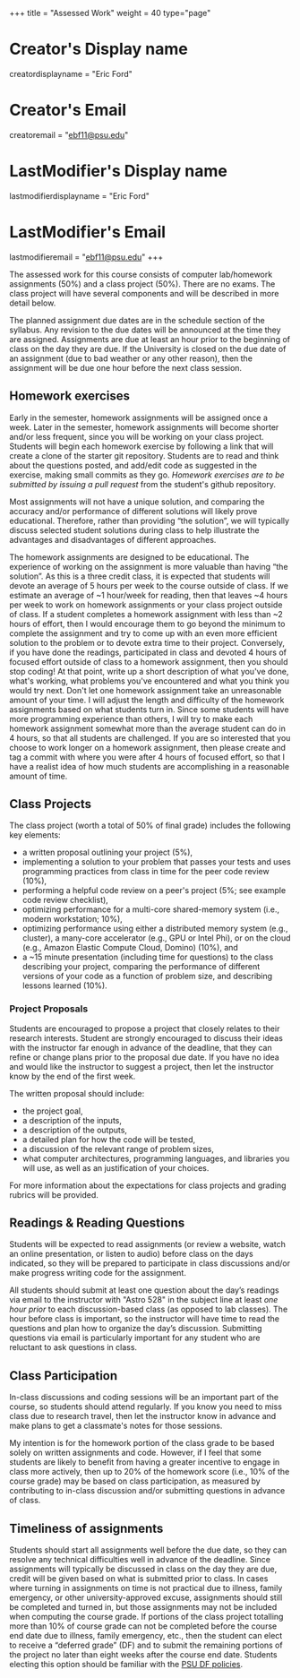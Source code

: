 +++
title = "Assessed Work"
weight = 40
type="page"

# Creator's Display name
creatordisplayname = "Eric Ford"
# Creator's Email
creatoremail = "ebf11@psu.edu"
# LastModifier's Display name
lastmodifierdisplayname = "Eric Ford"
# LastModifier's Email
lastmodifieremail = "ebf11@psu.edu"
+++

The assessed work for this course consists of computer lab/homework assignments (50%) and a class project (50%).  There are no exams.  The class project will have several components and will be described in more detail below.  

The planned assignment due dates are in the schedule section of the syllabus.  Any revision to the due dates will be announced at the time they are assigned.  Assignments are due at least an hour prior to the beginning of class on the day they are due.  If the University is closed on the due date of an assignment (due to bad weather or any other reason), then the assignment will be due one hour before the next class session.  


## Homework exercises
Early in the semester, homework assignments will be assigned once a week.  Later in the semester, homework assignments will become shorter and/or less frequent, since you will be working on your class project.  Students will begin each homework exercise by following a link that will create a clone of the starter git repository.  Students are to read and think about the questions posted, and add/edit code as suggested in the exercise, making small commits as they go.   _Homework exercises are to be submitted by issuing a pull request_ from the student's github repository.

Most assignments will not have a unique solution, and comparing the accuracy and/or performance of different solutions will likely prove educational.  Therefore, rather than providing “the solution”, we will typically discuss selected student solutions during class to help illustrate the advantages and disadvantages of different approaches.  

The homework assignments are designed to be educational.  The experience of working on the assignment is more valuable than having “the solution”.  As this is a three credit class, it is expected that students will devote an average of 5 hours per week to the course outside of class.  If we estimate an average of ~1 hour/week for reading, then that leaves ~4 hours per week to work on homework assignments or your class project outside of class.  If a student completes a homework assignment with less than ~2 hours of effort, then I would encourage them to go beyond the minimum to complete the assignment and try to come up with an even more efficient solution to the problem or to devote extra time to their project.  Conversely, if you have done the readings, participated in class and devoted 4 hours of focused effort outside of class to a homework assignment, then you should stop coding!  At that point, write up a short description of what you've done, what's working, what problems you've encountered and what you think you would try next.  Don't let one homework assignment take an unreasonable amount of your time.  I will adjust the length and difficulty of the homework assignments based on what students turn in.  Since some students will have more programming experience than others, I will try to make each homework assignment somewhat more than the average student can do in 4 hours, so that all students are challenged.  If you are so interested that you choose to work longer on a homework assignment, then please create and tag a commit with where you were after 4 hours of focused effort, so that I have a realist idea of how much students are accomplishing in a reasonable amount of time.  

## Class Projects
The class project (worth a total of 50% of final grade) includes the following key elements:

- a written proposal outlining your project (5%), 
- implementing a solution to your problem that passes your tests and uses programming practices from class in time for the peer code review (10%), 
- performing a helpful code review on a peer's project (5%; see example code review checklist), 
- optimizing performance for a multi-core shared-memory system (i.e., modern workstation; 10%), 
- optimizing performance using either a distributed memory system (e.g., cluster), a many-core accelerator (e.g., GPU or Intel Phi), or on the cloud (e.g., Amazon Elastic Compute Cloud, Domino) (10%), and 
- a ~15 minute presentation (including time for questions) to the class describing your project, comparing the performance of different versions of your code as a function of problem size, and describing lessons learned (10%).  

### Project Proposals
Students are encouraged to propose a project that closely relates to their research interests.  Student are strongly encouraged to discuss their ideas with the instructor far enough in advance of the deadline, that they can refine or change plans prior to the proposal due date.  If you have no idea and would like the instructor to suggest a project, then let the instructor know by the end of the first week.  

The written proposal should include:

- the project goal, 
- a description of the inputs, 
- a description of the outputs, 
- a detailed plan for how the code will be tested, 
- a discussion of the relevant range of problem sizes, 
- what computer architectures, programming languages, and libraries you will use, as well as an justification of your choices.  

For more information about the expectations for class projects and grading rubrics will be provided.


## Readings & Reading Questions
Students will be expected to read assignments (or review a website, watch an online presentation, or listen to audio) before class on the days indicated, so they will be prepared to participate in class discussions and/or make progress writing code for the assignment.  

All students should submit at least one question about the day’s readings via email to the instructor with "Astro 528" in the subject line at least _one hour prior_ to each discussion-based class (as opposed to lab classes).  The hour before class is important, so the instructor will have time to read the questions and plan how to organize the day’s discussion.  Submitting questions via email is particularly important for any student who are reluctant to ask questions in class.  

 
## Class Participation
In-class discussions and coding sessions will be an important part of the course, so students should attend regularly.  If you know you need to miss class due to research travel, then let the instructor know in advance and make plans to get a classmate's notes for those sessions. 

My intention is for the homework portion of the class grade to be based solely on written assignments and code.  However, if I feel that some students are likely to benefit from having a greater incentive to engage in class more actively, then up to 20% of the homework score (i.e., 10% of the course grade) may be based on class participation, as measured by contributing to in-class discussion and/or submitting questions in advance of class.  

## Timeliness of assignments
Students should start all assignments well before the due date, so they can resolve any technical difficulties well in advance of the deadline.  Since assignments will typically be discussed in class on the day they are due, credit will be given based on what is submitted prior to class.  In cases where turning in assignments on time is not practical due to illness, family emergency, or other university-approved excuse, assignments should still be completed and turned in, but those assignments may not be included when computing the course grade.  If portions of the class project totalling more than 10% of course grade can not be completed before the course end date due to illness, family emergency, etc., then the student can elect to receive a “deferred grade” (DF) and to submit the remaining portions of the project no later than eight weeks after the course end date.  Students electing this option should be familiar with the [PSU DF policies](http://handbook.psu.edu/content/deferred-grade).

